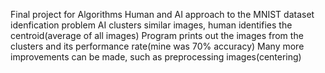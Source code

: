 Final project for Algorithms
Human and AI approach to the MNIST dataset idenfication problem
AI clusters similar images, human identifies the centroid(average of all images)
Program prints out the images from the clusters and its performance rate(mine was 70% accuracy)
Many more improvements can be made, such as preprocessing images(centering)
